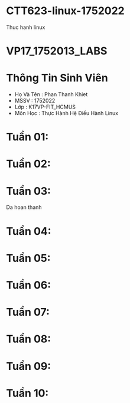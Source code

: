 # CTT623-linux-1752022
Thuc hanh linux
# VP17_1752013_LABS
# Thông Tin Sinh Viên
* Họ Và Tên : Phan Thanh Khiet
* MSSV : 1752022
* Lớp : K17VP-FIT_HCMUS
* Môn Học : Thực Hành Hệ Điều Hành Linux
# Tuần 01: 
# Tuần 02:
# Tuần 03:
Da hoan thanh
# Tuần 04:
# Tuần 05:
# Tuần 06:
# Tuần 07:
# Tuần 08:
# Tuần 09:
# Tuần 10:
